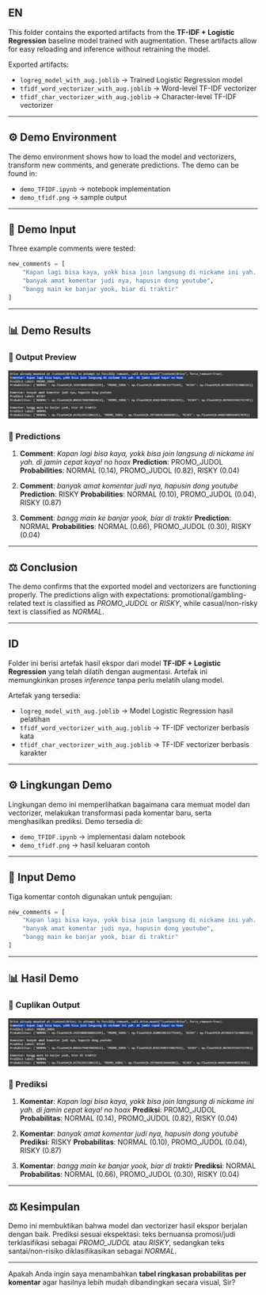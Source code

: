 ## EN

This folder contains the exported artifacts from the **TF-IDF + Logistic Regression** baseline model trained with augmentation. These artifacts allow for easy reloading and inference without retraining the model.

Exported artifacts:

* `logreg_model_with_aug.joblib` → Trained Logistic Regression model
* `tfidf_word_vectorizer_with_aug.joblib` → Word-level TF-IDF vectorizer
* `tfidf_char_vectorizer_with_aug.joblib` → Character-level TF-IDF vectorizer

---

## ⚙️ Demo Environment

The demo environment shows how to load the model and vectorizers, transform new comments, and generate predictions. The demo can be found in:

* `demo_TFIDF.ipynb` → notebook implementation
* `demo_tfidf.png` → sample output

---

## 🧪 Demo Input

Three example comments were tested:

```python
new_comments = [
    "Kapan lagi bisa kaya, yokk bisa join langsung di nickame ini yah. di jamin cepat kaya! no hoax",
    "banyak amat komentar judi nya, hapusin dong youtube",
    "bangg main ke banjar yook, biar di traktir"
]
```

---

## 📊 Demo Results

### 🔹 Output Preview

![Demo Output](demo_tfidf.png)

### 🔹 Predictions

1. **Comment**:
   *Kapan lagi bisa kaya, yokk bisa join langsung di nickame ini yah. di jamin cepat kaya! no hoax*
   **Prediction**: PROMO\_JUDOL
   **Probabilities**: NORMAL (0.14), PROMO\_JUDOL (0.82), RISKY (0.04)

2. **Comment**:
   *banyak amat komentar judi nya, hapusin dong youtube*
   **Prediction**: RISKY
   **Probabilities**: NORMAL (0.10), PROMO\_JUDOL (0.04), RISKY (0.87)

3. **Comment**:
   *bangg main ke banjar yook, biar di traktir*
   **Prediction**: NORMAL
   **Probabilities**: NORMAL (0.66), PROMO\_JUDOL (0.30), RISKY (0.04)

---

## ⚖️ Conclusion

The demo confirms that the exported model and vectorizers are functioning properly. The predictions align with expectations: promotional/gambling-related text is classified as *PROMO\_JUDOL* or *RISKY*, while casual/non-risky text is classified as *NORMAL*.

---

## ID

Folder ini berisi artefak hasil ekspor dari model **TF-IDF + Logistic Regression** yang telah dilatih dengan augmentasi. Artefak ini memungkinkan proses *inference* tanpa perlu melatih ulang model.

Artefak yang tersedia:

* `logreg_model_with_aug.joblib` → Model Logistic Regression hasil pelatihan
* `tfidf_word_vectorizer_with_aug.joblib` → TF-IDF vectorizer berbasis kata
* `tfidf_char_vectorizer_with_aug.joblib` → TF-IDF vectorizer berbasis karakter

---

## ⚙️ Lingkungan Demo

Lingkungan demo ini memperlihatkan bagaimana cara memuat model dan vectorizer, melakukan transformasi pada komentar baru, serta menghasilkan prediksi. Demo tersedia di:

* `demo_TFIDF.ipynb` → implementasi dalam notebook
* `demo_tfidf.png` → hasil keluaran contoh

---

## 🧪 Input Demo

Tiga komentar contoh digunakan untuk pengujian:

```python
new_comments = [
    "Kapan lagi bisa kaya, yokk bisa join langsung di nickame ini yah. di jamin cepat kaya! no hoax",
    "banyak amat komentar judi nya, hapusin dong youtube",
    "bangg main ke banjar yook, biar di traktir"
]
```

---

## 📊 Hasil Demo

### 🔹 Cuplikan Output

![Demo Output](demo_tfidf.png)

### 🔹 Prediksi

1. **Komentar**:
   *Kapan lagi bisa kaya, yokk bisa join langsung di nickame ini yah. di jamin cepat kaya! no hoax*
   **Prediksi**: PROMO\_JUDOL
   **Probabilitas**: NORMAL (0.14), PROMO\_JUDOL (0.82), RISKY (0.04)

2. **Komentar**:
   *banyak amat komentar judi nya, hapusin dong youtube*
   **Prediksi**: RISKY
   **Probabilitas**: NORMAL (0.10), PROMO\_JUDOL (0.04), RISKY (0.87)

3. **Komentar**:
   *bangg main ke banjar yook, biar di traktir*
   **Prediksi**: NORMAL
   **Probabilitas**: NORMAL (0.66), PROMO\_JUDOL (0.30), RISKY (0.04)

---

## ⚖️ Kesimpulan

Demo ini membuktikan bahwa model dan vectorizer hasil ekspor berjalan dengan baik. Prediksi sesuai ekspektasi: teks bernuansa promosi/judi terklasifikasi sebagai *PROMO\_JUDOL* atau *RISKY*, sedangkan teks santai/non-risiko diklasifikasikan sebagai *NORMAL*.

---

Apakah Anda ingin saya menambahkan **tabel ringkasan probabilitas per komentar** agar hasilnya lebih mudah dibandingkan secara visual, Sir?
